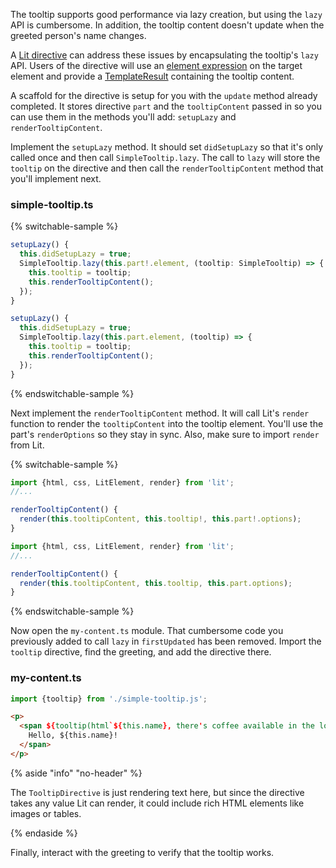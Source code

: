 The tooltip supports good performance via lazy creation, but using the
`lazy` API is cumbersome. In addition, the tooltip content
doesn't update when the greeted person's name changes.

A [Lit directive](https://lit.dev/docs/templates/custom-directives/) can address these issues by encapsulating the tooltip's `lazy`
API. Users of the directive will use an
[element expression](https://lit.dev/docs/templates/expressions/#element-expressions)
on the target element and provide a
[TemplateResult](https://lit.dev/docs/libraries/standalone-templates/#rendering-lit-html-templates)
containing the tooltip content.

A scaffold for the directive is setup for you with the `update`
method already completed. It stores directive `part` and the `tooltipContent`
passed in so you can use them in the methods you'll add: `setupLazy` and
`renderTooltipContent`.

Implement the `setupLazy` method. It should set `didSetupLazy`
so that it's only called once and then call `SimpleTooltip.lazy`. The call to
`lazy` will store the `tooltip` on the directive and then call the
`renderTooltipContent` method that you'll implement next.

### simple-tooltip.ts

{% switchable-sample %}

```ts
setupLazy() {
  this.didSetupLazy = true;
  SimpleTooltip.lazy(this.part!.element, (tooltip: SimpleTooltip) => {
    this.tooltip = tooltip;
    this.renderTooltipContent();
  });
}
```

```js
setupLazy() {
  this.didSetupLazy = true;
  SimpleTooltip.lazy(this.part.element, (tooltip) => {
    this.tooltip = tooltip;
    this.renderTooltipContent();
  });
}
```

{% endswitchable-sample %}

Next implement the `renderTooltipContent` method. It will call Lit's
`render` function to render the `tooltipContent` into the tooltip element.
You'll use the part's `renderOptions` so they stay in sync. Also, make sure
to import `render` from Lit.

{% switchable-sample %}

```ts
import {html, css, LitElement, render} from 'lit';
//...

renderTooltipContent() {
  render(this.tooltipContent, this.tooltip!, this.part!.options);
}
```

```js
import {html, css, LitElement, render} from 'lit';
//...

renderTooltipContent() {
  render(this.tooltipContent, this.tooltip, this.part.options);
}
```

{% endswitchable-sample %}

Now open the `my-content.ts` module. That cumbersome code you previously added
to call `lazy` in `firstUpdated` has been removed. Import the `tooltip`
directive, find the greeting, and add the directive there.

### my-content.ts
```ts
import {tooltip} from './simple-tooltip.js';
```

```html
<p>
  <span ${tooltip(html`${this.name}, there's coffee available in the lounge.`)}>
    Hello, ${this.name}!
  </span>
</p>
```

{% aside "info" "no-header" %}

The `TooltipDirective` is just rendering text here, but since the directive
takes any value Lit can render, it could include rich HTML elements like images
or tables.

{% endaside %}

Finally, interact with the greeting to verify that the tooltip works.
